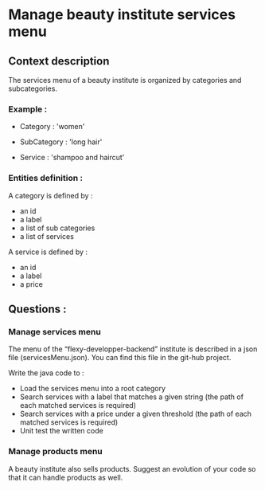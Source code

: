 # Manage beauty institute services menu
## Context description
The services menu of a beauty institute is organized by categories and subcategories. 
  
### Example : 

* Category : 'women'

* SubCategory : 'long hair'

* Service : 'shampoo and haircut'

### Entities definition : 

A category is defined by :
 * an id
 * a label
 * a list of sub categories
 * a list of services
 
A service is defined by :
* an id
* a label
* a price

## Questions : 
### Manage services menu
The menu of the “flexy-developper-backend” institute is described in a json file (servicesMenu.json). You can find this file in the git-hub project.

Write the java code to :
* Load the services menu into a root category
* Search services with a label that matches a given string (the path of each matched services is required)
* Search services with a price under a given threshold (the path of each matched services is required)
* Unit test the written code
 
### Manage products menu
A beauty institute also sells products. Suggest an evolution of your code so that it can handle products as well.
